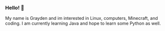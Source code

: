 ### Hello! 👋
My name is Grayden and im interested in Linux, computers, Minecraft, and coding. I am currently learning Java and hope to learn some Python as well.

